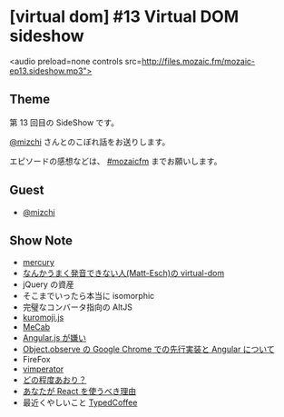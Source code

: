 # [virtual dom] #13 Virtual DOM sideshow

<audio preload=none controls src=http://files.mozaic.fm/mozaic-ep13.sideshow.mp3"></audio>


## Theme

第 13 回目の SideShow です。

[@mizchi](https://twitter.com/mizchi/) さんとのこぼれ話をお送りします。

エピソードの感想などは、 [#mozaicfm](https://twitter.com/search?q=mozaicfm&src=hash) までお願いします。


## Guest

- [@mizchi](https://twitter.com/mizchi)


## Show Note

- [mercury](http://t.umblr.com/redirect?z=https%3A%2F%2Fgithub.com%2FRaynos%2Fmercury&t=ZThkMjNlOWI2ZDc1MDU4ZjU0YjMxYmU1Y2E2NjE5ZDBiZmE0ZDlmOSxBT1VMOXRnbw%3D%3D)
- [なんかうまく発音できない人(Matt-Esch)の virtual-dom](http://t.umblr.com/redirect?z=https%3A%2F%2Fgithub.com%2FMatt-Esch%2Fvirtual-dom&t=ZDRhYzBiYWI0NTUwZjU4YjdhNDI4ZGY2MDFiNjdmZjdhYTAyMzMzOCxBT1VMOXRnbw%3D%3D)
- jQuery の資産
- そこまでいったら本当に isomorphic
- 完璧なコンバータ指向の AltJS
- [kuromoji.js](http://t.umblr.com/redirect?z=https%3A%2F%2Fgithub.com%2Ftakuyaa%2Fkuromoji.js&t=MjU1MzVhODFhMzY5MTFiM2I2ZjEyMmVhZjk0MDBlNzUxYzdmMmUyOCxBT1VMOXRnbw%3D%3D)
- [MeCab](http://t.umblr.com/redirect?z=http%3A%2F%2Fmecab.googlecode.com%2Fsvn%2Ftrunk%2Fmecab%2Fdoc%2Findex.html&t=ODZmYzJjZjBhOTQ1NmZmNDI0ZTRjZmZiYzcwY2MwNzMwNmNmZmMyZSxBT1VMOXRnbw%3D%3D)
- [Angular.js が嫌い](http://t.umblr.com/redirect?z=http%3A%2F%2Fmizchi.hatenablog.com%2Fentry%2F2014%2F10%2F06%2F162103&t=MjVkNzNhZWYxOWYzZjY4NDMxOGNhYWQ5NzdmNTBmZDJjOWQ4NmMyZixBT1VMOXRnbw%3D%3D)
- [Object.observe の Google Chrome での先行実装と Angular について](http://t.umblr.com/redirect?z=http%3A%2F%2Fmizchi.hatenablog.com%2Fentry%2F2014%2F10%2F07%2F103316&t=Yzg2MmNjYTc2YTRmZDUzYWM1Yzg5N2RkN2Y4MjJlZjdiYTRiNWVmYSxBT1VMOXRnbw%3D%3D)
- FireFox
- [vimperator](http://t.umblr.com/redirect?z=https%3A%2F%2Faddons.mozilla.org%2Fja%2Ffirefox%2Faddon%2Fvimperator%2F&t=ZmE1MjNjYmQ1MjQzMTcxMzAwZjEwMjZlMjE3Yzg4ZjNlNjc0NTY0YixBT1VMOXRnbw%3D%3D)
- [どの程度あおり？](http://t.umblr.com/redirect?z=http%3A%2F%2Fqiita.com%2Fmizchi%2Fitems%2F4d25bc26def1719d52e6&t=MTYzM2ViOTc1N2MxZTUwYmZmN2ZjNTkyMmRjOTZlMjRhYjRjNjI1NyxBT1VMOXRnbw%3D%3D)
- [あなたが React を使うべき理由](http://t.umblr.com/redirect?z=http%3A%2F%2Fmizchi.hatenablog.com%2Fentry%2F2014%2F09%2F02%2F201728&t=OTk4NjQ5YmVmNmNlY2E5MGYwNTk5ODlhZDQyYTExODAwYWFkNzgwOSxBT1VMOXRnbw%3D%3D)
- 最近くやしいこと [TypedCoffee](http://t.umblr.com/redirect?z=https%3A%2F%2Fgithub.com%2Fmizchi%2FTypedCoffeeScript&t=N2MxZmViNTA4MmQ0MGVhMWIxOWIyMmZjOWRjNGYxNmQ2ZDcyMWM2MixBT1VMOXRnbw%3D%3D)
